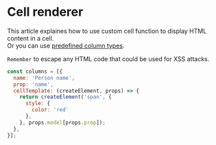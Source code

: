 # Cell renderer

This article explaines how to use custom cell function to display HTML content in a cell.
<br>Or you can use [predefined column types](./column.types.html).


`Remember` to escape any HTML code that could be used for XSS attacks.

```js
const columns = [{
  name: 'Person name',
  prop: 'name',
  cellTemplate: (createElement, props) => {
    return createElement('span', {
      style: {
        color: 'red'
      },
    }, props.model[props.prop]);
  },
}];
```